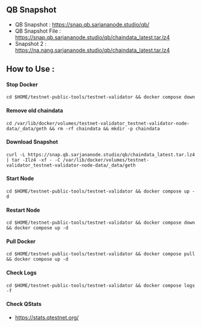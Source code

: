 ## QB Snapshot
- QB Snapshot : https://snap.qb.sarjananode.studio/qb/
- QB Snapshot File : https://snap.qb.sarjananode.studio/qb/chaindata_latest.tar.lz4
- Snapshot 2 : https://na.nang.sarjananode.studio/qb/chaindata_latest.tar.lz4

## How to Use :
#### Stop Docker
```
cd $HOME/testnet-public-tools/testnet-validator && docker compose down
```

#### Remove old chaindata
```
cd /var/lib/docker/volumes/testnet-validator_testnet-validator-node-data/_data/geth && rm -rf chaindata && mkdir -p chaindata
```

#### Download Snapshot
```
curl -L https://snap.qb.sarjananode.studio/qb/chaindata_latest.tar.lz4 | tar -Ilz4 -xf - -C /var/lib/docker/volumes/testnet-validator_testnet-validator-node-data/_data/geth
```

#### Start Node
```
cd $HOME/testnet-public-tools/testnet-validator && docker compose up -d
```

#### Restart Node
```
cd $HOME/testnet-public-tools/testnet-validator && docker compose down && docker compose up -d
```

#### Pull Docker
```
cd $HOME/testnet-public-tools/testnet-validator && docker compose pull && docker compose up -d 
```

#### Check Logs

```
cd $HOME/testnet-public-tools/testnet-validator && docker compose logs -f
```

#### Check QStats
- https://stats.qtestnet.org/

